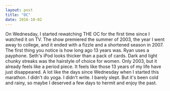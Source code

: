 ```yaml
---
layout: post
title: "OC"
date: 2016-10-02
---
```


On Wednesday, I started rewatching THE OC for the first time since I watched it on TV. The show premiered the summer of 2003, the year I went away to college, and it ended with a fizzle and a shortened season in 2007. The first thing you notice is how long ago 13 years was. Ryan uses a payphone. Seth's iPod looks thicker than a pack of cards. Dark and light chunky streaks was the hairstyle of choice for women. Only 2003, but it already feels like a period piece. It feels like those 13 years of my life have just disappeared. A lot like the days since Wednesday when I started this marathon. I didn't do yoga. I didn't write. I barely slept. But it's been cold and rainy, so maybe I deserved a few days to hermit and enjoy the past.
